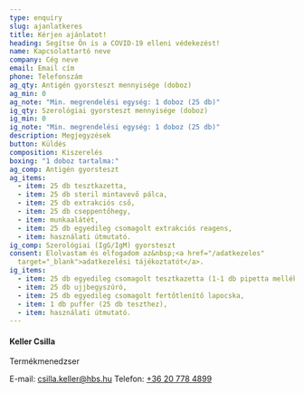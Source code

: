 ```yaml
---
type: enquiry
slug: ajanlatkeres
title: Kérjen ajánlatot!
heading: Segítse Ön is a COVID-19 elleni védekezést!
name: Kapcsolattartó neve
company: Cég neve
email: Email cím
phone: Telefonszám
ag_qty: Antigén gyorsteszt mennyisége (doboz)
ag_min: 0
ag_note: "Min. megrendelési egység: 1 doboz (25 db)"
ig_qty: Szerológiai gyorsteszt mennyisége (doboz)
ig_min: 0
ig_note: "Min. megrendelési egység: 1 doboz (25 db)"
description: Megjegyzések
button: Küldés
composition: Kiszerelés
boxing: "1 doboz tartalma:"
ag_comp: Antigén gyorsteszt
ag_items:
  - item: 25 db tesztkazetta,
  - item: 25 db steril mintavevő pálca,
  - item: 25 db extrakciós cső,
  - item: 25 db cseppentőhegy,
  - item: munkaalátét,
  - item: 25 db egyedileg csomagolt extrakciós reagens,
  - item: használati útmutató.
ig_comp: Szerológiai (IgG/IgM) gyorsteszt
consent: Elolvastam és elfogadom az&nbsp;<a href="/adatkezeles"
  target="_blank">adatkezelési tájékoztatót</a>.
ig_items:
  - item: 25 db egyedileg csomagolt tesztkazetta (1-1 db pipetta mellékelve)
  - item: 25 db ujjbegyszúró,
  - item: 25 db egyedileg csomagolt fertőtlenítő lapocska,
  - item: 1 db puffer (25 db teszthez),
  - item: használati útmutató.
---
```

#### Keller Csilla

Termékmenedzser

E-mail: [csilla.keller@hbs.hu](mailto:csilla.keller@hbs.hu)
Telefon: [+36 20 778 4899](tel:+36207784899)